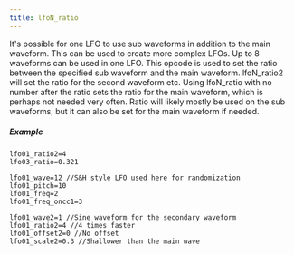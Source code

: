 ```yaml
---
title: lfoN_ratio
---
```

It's possible for one LFO to use sub waveforms in addition to the main waveform.
This can be used to create more complex LFOs.
Up to 8 waveforms can be used in one LFO. This opcode is used to set the ratio
between the specified sub waveform and the main waveform. lfoN_ratio2 will set
the ratio for the second waveform etc. Using lfoN_ratio with no number after
the ratio sets the ratio for the main waveform, which is perhaps not needed
very often. Ratio will likely mostly be used on the sub waveforms, but it can
also be set for the main waveform if needed.

##### Example

```
lfo01_ratio2=4
lfo03_ratio=0.321
```

```
lfo01_wave=12 //S&H style LFO used here for randomization
lfo01_pitch=10
lfo01_freq=2
lfo01_freq_oncc1=3

lfo01_wave2=1 //Sine waveform for the secondary waveform
lfo01_ratio2=4 //4 times faster
lfo01_offset2=0 //No offset
lfo01_scale2=0.3 //Shallower than the main wave
```
